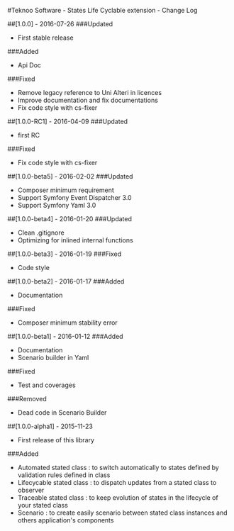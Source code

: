 #Teknoo Software - States Life Cyclable extension - Change Log

##[1.0.0] - 2016-07-26
###Updated
- First stable release

###Added
- Api Doc

###Fixed
- Remove legacy reference to Uni Alteri in licences
- Improve documentation and fix documentations
- Fix code style with cs-fixer

##[1.0.0-RC1] - 2016-04-09
###Updated
- first RC

###Fixed
- Fix code style with cs-fixer

##[1.0.0-beta5] - 2016-02-02
###Updated
- Composer minimum requirement
- Support Symfony Event Dispatcher 3.0
- Support Symfony Yaml 3.0

##[1.0.0-beta4] - 2016-01-20
###Updated
- Clean .gitignore
- Optimizing for inlined internal functions

##[1.0.0-beta3] - 2016-01-19
###Fixed
- Code style

##[1.0.0-beta2] - 2016-01-17
###Added
- Documentation

###Fixed
- Composer minimum stability error

##[1.0.0-beta1] - 2016-01-12
###Added
- Documentation
- Scenario builder in Yaml

###Fixed
- Test and coverages

###Removed
- Dead code in Scenario Builder

##[1.0.0-alpha1] - 2015-11-23
- First release of this library 

###Added
- Automated stated class : to switch automatically to states defined by validation rules defined in class
- Lifecycable stated class : to dispatch updates from a stated class to observer
- Traceable stated class : to keep evolution of states in the lifecycle of your stated class
- Scenario : to create easily scenario between stated class instances and others application's components
